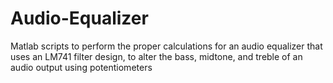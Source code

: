 Audio-Equalizer
===============

Matlab scripts to perform the proper calculations for an audio equalizer that uses an LM741 filter design, to alter the bass, midtone, and treble of an audio output using potentiometers 
